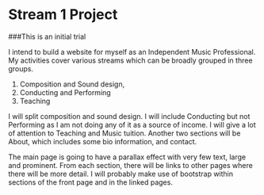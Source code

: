 # Stream 1 Project

###This is an initial trial

I intend to build a website for myself as an Independent Music Professional.
My activities cover various streams which can be broadly grouped in three groups.
1. Composition and Sound design,
2. Conducting and Performing
3. Teaching

I will split composition and sound design.
I will include Conducting but not Performing as I am not doing any of it as a source of income.
I will give a lot of attention to Teaching and Music tuition.
Another two sections will be About, which includes some bio information, and contact.

The main page is going to have a parallax effect with very few text, large and prominent. From each section, there will be links to other pages where there will be more detail.
I will probably make use of bootstrap within sections of the front page and in the linked pages.